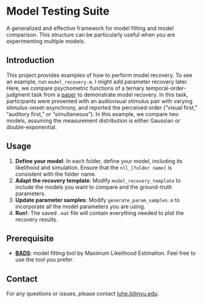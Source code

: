 # Model Testing Suite
A generalized and effective framework for model fitting and model comparison. This structure can be particularly useful when you are experimenting multiple models.

## Introduction
This project provides examples of how to perform model recovery. To see an example, run `model_recovery.m`. I might add parameter recovery later.
Here, we compare psychometric functions of a ternary temporal-order-judgment task from a [paper](https://elifesciences.org/reviewed-preprints/97765) to demonstrate model recovery. In this task, participants were presented with an audiovisual stimulus pair with varying stimulus-onset-asynchrony, and reported the perceived order (“visual first,” “auditory first,” or “simultaneous”). In this example, we compare two models, assuming the measurement distribution is either Gaussian or double-exponential.

## Usage

1. **Define your model**: In each folder, define your model, including its likelihood and simulation. Ensure that the `nll_[folder name]` is consistent with the folder name.
2. **Adapt the recovery template**: Modify `model_recovery_template` to include the models you want to compare and the ground-truth parameters.
3. **Update parameter samples**: Modify `generate_param_samples.m` to incorporate all the model parameters you are using.
4. **Run!**: The saved `.mat` file will contain everything needed to plot the recovery results.

## Prerequisite
- **[BADS](https://github.com/acerbilab/bads)**: model fitting tool by Maximum Likelihood Estimation. Feel free to use the tool you prefer.

## Contact
For any questions or issues, please contact luhe.li@nyu.edu.
